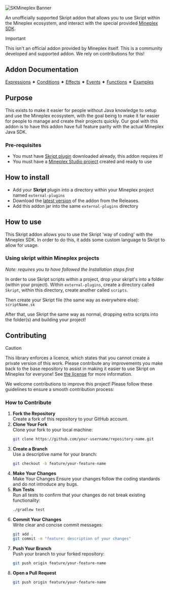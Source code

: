 ![SKMineplex Banner](https://i.imgur.com/RO7AAD4.png)

An unofficially supported Skript addon that allows you to use Skript within the Mineplex ecosystem, and interact with
the special provided [Mineplex SDK](https://studio.mineplex.com/docs/sdk).

> [!IMPORTANT]  
> This isn't an official addon provided by Mineplex itself. This is a community developed and supported addon. We rely
> on contributions for this!

## Addon Documentation

[Expressions](/docs/expressions.md) ✦ [Conditions](/docs/conditions.md) ✦ [Effects](/docs/effects.md)
✦ [Events](/docs/events.md) ✦ [Functions](/docs/functions.md) ✦ [Examples](/docs/examples.md)

## Purpose

This exists to make it easier for people without Java knowledge to setup and use the Mineplex ecosystem, with the goal
being to make it far easier for people to manage and create their projects quickly.
Our goal with this addon is to have this addon have full feature parity with the actual Mineplex Java SDK.

### Pre-requisites

- You must have [Skript plugin](https://github.com/SkriptLang/Skript/releases) downloaded already, this addon requires
  it!
- You must have a [Mineplex Studio project](https://studio.mineplex.com/docs/getting-started) created and ready to use

## How to install

- Add your **Skript** plugin into a directory within your Mineplex project named `external-plugins`
- Download the [latest version](https://github.com/BillyDotWS/MineplexSK/releases) of the addon from the Releases.
- Add this addon jar into the same `external-plugins` directory

## How to use

This Skript addon allows you to use the Skript 'way of coding' with the Mineplex SDK. In order to do this, it adds some
custom language to Skript to allow for usage.

### Using skript within Mineplex projects

*Note: requires you to have followed the Installation steps first*

In order to use Skript scripts within a project, drop your skript's into a folder (within your project). Within
`external-plugins`, create a directory called `Skript`, within this directory, create another called `scripts`.

Then create your Skript file (the same way as everywhere else): `scriptName.sk`

After that, use Skript the same way as normal, dropping extra scripts into the folder(s) and building your project!

## Contributing

> [!CAUTION]  
> This library enforces a licence, which states that you cannot create a private version of this work. Please contribute
> any improvements you make back to the base repository to assist in making it easier to use Skript on Mineplex for
> everyone! See [the license](/LICENSE) for more information.

We welcome contributions to improve this project! Please follow these guidelines to ensure a smooth contribution
process:

### How to Contribute

1. **Fork the Repository**  
   Create a fork of this repository to your GitHub account.
2. **Clone Your Fork**  
   Clone your fork to your local machine:
   ```bash
   git clone https://github.com/your-username/repository-name.git
   ```
3. **Create a Branch**  
   Use a descriptive name for your branch:
   ```bash
   git checkout -b feature/your-feature-name
   ```
4. **Make Your Changes**   
   Make Your Changes
   Ensure your changes follow the coding standards and do not introduce any bugs.
5. **Run Tests**  
   Run all tests to confirm that your changes do not break existing functionality:
   ```bash
   ./gradlew test
   ```
6. **Commit Your Changes**  
   Write clear and concise commit messages:
   ```bash
   git add .
   git commit -m "feature: description of your changes"
   ```
7. **Push Your Branch**  
   Push your branch to your forked repository:
   ```bash
   git push origin feature/your-feature-name
   ```
8. **Open a Pull Request**
   ```bash
   git push origin feature/your-feature-name
    ```
